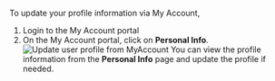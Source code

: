 
To update your profile information via My Account,
1. Login to the My Account portal
2. On the My Account portal, click on **Personal Info**.
   <img :src="$withBase('/assets/img/guides/organization/self-service/update-profile-info.png')" alt="Update user profile from MyAccount">
You can view the profile information from the **Personal Info** page and update the profile if needed. 
